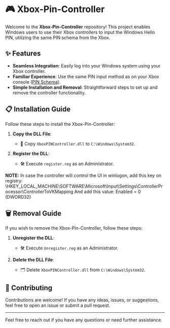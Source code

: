 # 🎮 Xbox-Pin-Controller

Welcome to the **Xbox-Pin-Controller** repository! This project enables Windows users to use their Xbox controllers to input the Windows Hello PIN, utilizing the same PIN schema from the Xbox.

## ✨ Features

- **Seamless Integration**: Easily log into your Windows system using your Xbox controller.
- **Familiar Experience**: Use the same PIN input method as on your Xbox console ([PIN Schema](https://miro.medium.com/v2/resize:fit:1400/1*Hu3hz4ktrbt4n35X5_5ulA.png)).
- **Simple Installation and Removal**: Straightforward steps to set up and remove the controller functionality.

## 📋 Installation Guide

Follow these steps to install the Xbox-Pin-Controller:

1. **Copy the DLL File**:
   - 📂 Copy `XboxPINController.dll` to `C:\Windows\System32`.

2. **Register the DLL**:
   - 🛠 Execute `register.reg` as an Administrator.
  
**NOTE:**
In case the controller will control the UI in winlogon, add this key on registry:
\HKEY_LOCAL_MACHINE\SOFTWARE\Microsoft\Input\Settings\ControllerProcessor\ControllerToVKMapping 
And add this value:
Enabled = 0 (DWORD32)

## 🗑️ Removal Guide

If you wish to remove the Xbox-Pin-Controller, follow these steps:

1. **Unregister the DLL**:
   - 🛠 Execute `Unregister.reg` as an Administrator.

2. **Delete the DLL File**:
   - 🗂 Delete `XboxPINController.dll` from `C:\Windows\System32`.

## 🤝 Contributing

Contributions are welcome! If you have any ideas, issues, or suggestions, feel free to open an issue or submit a pull request.

---

Feel free to reach out if you have any questions or need further assistance.

